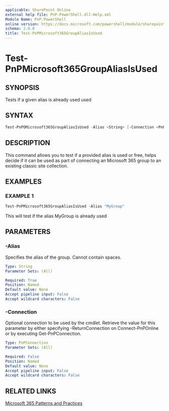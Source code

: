 ```yaml
---
applicable: SharePoint Online
external help file: PnP.PowerShell.dll-Help.xml
Module Name: PnP.PowerShell
online version: https://docs.microsoft.com/powershell/module/sharepoint-pnp/test-pnpmicrosoft365groupaliasisused
schema: 2.0.0
title: Test-PnPMicrosoft365GroupAliasIsUsed
---
```


# Test-PnPMicrosoft365GroupAliasIsUsed

## SYNOPSIS
Tests if a given alias is already used used

## SYNTAX

```powershell
Test-PnPOMicrosoft365GroupAliasIsUsed -Alias <String> [-Connection <PnPConnection>] [<CommonParameters>]
```

## DESCRIPTION
This command allows you to test if a provided alias is used or free, helps decide if it can be used as part of connecting an Microsoft 365 group to an existing classic site collection.

## EXAMPLES

### EXAMPLE 1
```powershell
Test-PnPMicrosoft365GroupAliasIsUsed -Alias "MyGroup"
```

This will test if the alias MyGroup is already used

## PARAMETERS

### -Alias
Specifies the alias of the group. Cannot contain spaces.

```yaml
Type: String
Parameter Sets: (All)

Required: True
Position: Named
Default value: None
Accept pipeline input: False
Accept wildcard characters: False
```

### -Connection
Optional connection to be used by the cmdlet. Retrieve the value for this parameter by either specifying -ReturnConnection on Connect-PnPOnline or by executing Get-PnPConnection.

```yaml
Type: PnPConnection
Parameter Sets: (All)

Required: False
Position: Named
Default value: None
Accept pipeline input: False
Accept wildcard characters: False
```

## RELATED LINKS

[Microsoft 365 Patterns and Practices](https://aka.ms/m365pnp)